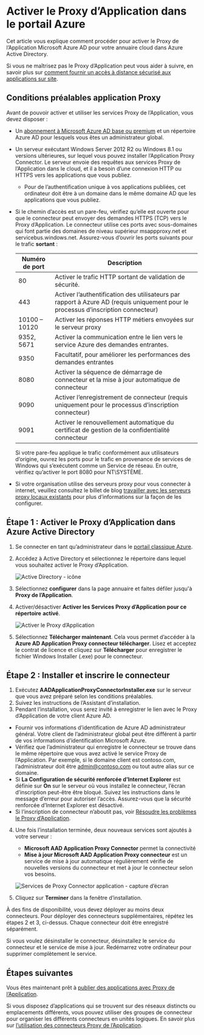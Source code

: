 <properties
    pageTitle="Activer le Proxy d’Application Azure AD | Microsoft Azure"
    description="Activer le Proxy d’Application dans le portail classique Azure et installer les connecteurs pour le serveur proxy inverse."
    services="active-directory"
    documentationCenter=""
    authors="kgremban"
    manager="femila"
    editor=""/>

<tags
    ms.service="active-directory"
    ms.workload="identity"
    ms.tgt_pltfrm="na"
    ms.devlang="na"
    ms.topic="get-started-article"
    ms.date="07/19/2016"
    ms.author="kgremban"/>

# <a name="enable-application-proxy-in-the-azure-portal"></a>Activer le Proxy d’Application dans le portail Azure

Cet article vous explique comment procéder pour activer le Proxy de l’Application Microsoft Azure AD pour votre annuaire cloud dans Azure Active Directory.

Si vous ne maîtrisez pas le Proxy d’Application peut vous aider à suivre, en savoir plus sur [comment fournir un accès à distance sécurisé aux applications sur site](active-directory-application-proxy-get-started.md).

## <a name="application-proxy-prerequisites"></a>Conditions préalables application Proxy
Avant de pouvoir activer et utiliser les services Proxy de l’Application, vous devez disposer :

- Un [abonnement à Microsoft Azure AD base ou premium](active-directory-editions.md) et un répertoire Azure AD pour lesquels vous êtes un administrateur global.
- Un serveur exécutant Windows Server 2012 R2 ou Windows 8.1 ou versions ultérieures, sur lequel vous pouvez installer l’Application Proxy Connector. Le serveur envoie des requêtes aux services Proxy de l’Application dans le cloud, et il a besoin d’une connexion HTTP ou HTTPS vers les applications que vous publiez.

    - Pour de l’authentification unique à vos applications publiées, cet ordinateur doit être à un domaine dans le même domaine AD que les applications que vous publiez.

- Si le chemin d’accès est un pare-feu, vérifiez qu’elle est ouverte pour que le connecteur peut envoyer des demandes HTTPS (TCP) vers le Proxy d’Application. Le connecteur utilise ces ports avec sous-domaines qui font partie des domaines de niveau supérieur msappproxy.net et servicebus.windows.net. Assurez-vous d’ouvrir les ports suivants pour le trafic **sortant** :

  	| Numéro de port | Description |
  	| --- | --- |
  	| 80 | Activer le trafic HTTP sortant de validation de sécurité. |
  	| 443 | Activer l’authentification des utilisateurs par rapport à Azure AD (requis uniquement pour le processus d’inscription connecteur) |
  	| 10100 – 10120 | Activer les réponses HTTP métiers envoyées sur le serveur proxy |
  	| 9352, 5671 | Activer la communication entre le lien vers le service Azure des demandes entrantes. |
  	| 9350 | Facultatif, pour améliorer les performances des demandes entrantes |
  	| 8080 | Activer la séquence de démarrage de connecteur et la mise à jour automatique de connecteur |
  	| 9090 | Activer l’enregistrement de connecteur (requis uniquement pour le processus d’inscription connecteur) |
  	| 9091 | Activer le renouvellement automatique du certificat de gestion de la confidentialité connecteur |

    Si votre pare-feu applique le trafic conformément aux utilisateurs d’origine, ouvrez les ports pour le trafic en provenance de services de Windows qui s’exécutent comme un Service de réseau. En outre, vérifiez qu’activer le port 8080 pour NT\SYSTÈME.

- Si votre organisation utilise des serveurs proxy pour vous connecter à internet, veuillez consultez le billet de blog [travailler avec les serveurs proxy locaux existants](https://blogs.technet.microsoft.com/applicationproxyblog/2016/03/07/working-with-existing-on-prem-proxy-servers-configuration-considerations-for-your-connectors/) pour plus d’informations sur la façon de les configurer.

## <a name="step-1-enable-application-proxy-in-azure-ad"></a>Étape 1 : Activer le Proxy d’Application dans Azure Active Directory
1. Se connecter en tant qu’administrateur dans le [portail classique Azure](https://manage.windowsazure.com/).
2. Accédez à Active Directory et sélectionnez le répertoire dans lequel vous souhaitez activer le Proxy d’Application.

    ![Active Directory - icône](./media/active-directory-application-proxy-enable/ad_icon.png)

3. Sélectionnez **configurer** dans la page annuaire et faites défiler jusqu'à **Proxy de l’Application**.
4. Activer/désactiver **Activer les Services Proxy d’Application pour ce répertoire** **activé**.

    ![Activer le Proxy d’Application](./media/active-directory-application-proxy-enable/app_proxy_enable.png)

5. Sélectionnez **Télécharger maintenant**. Cela vous permet d’accéder à la **Azure AD Application Proxy connecteur télécharger**. Lisez et acceptez le contrat de licence et cliquez sur **Télécharger** pour enregistrer le fichier Windows Installer (.exe) pour le connecteur.

## <a name="step-2-install-and-register-the-connector"></a>Étape 2 : Installer et inscrire le connecteur
1. Exécutez **AADApplicationProxyConnectorInstaller.exe** sur le serveur que vous avez préparé selon les conditions préalables.
2. Suivez les instructions de l’Assistant d’installation.
3. Pendant l’installation, vous serez invité à enregistrer le lien avec le Proxy d’Application de votre client Azure AD.

  - Fournir vos informations d’identification de Azure AD administrateur général. Votre client de l’administrateur global peut être différent à partir de vos informations d’identification Microsoft Azure.
  - Vérifiez que l’administrateur qui enregistre le connecteur se trouve dans le même répertoire que vous avez activé le service Proxy de l’Application. Par exemple, si le domaine client est contoso.com, l’administrateur doit être admin@contoso.com ou tout autre alias sur ce domaine.
  - Si **La Configuration de sécurité renforcée d’Internet Explorer** est définie sur **On** sur le serveur où vous installez le connecteur, l’écran d’inscription peut-être être bloqué. Suivez les instructions dans le message d’erreur pour autoriser l’accès. Assurez-vous que la sécurité renforcée d’Internet Explorer est désactivé.
  - Si l’inscription de connecteur n’aboutit pas, voir [Résoudre les problèmes le Proxy d’Application](active-directory-application-proxy-troubleshoot.md).  

4. Une fois l’installation terminée, deux nouveaux services sont ajoutés à votre serveur :

    - **Microsoft AAD Application Proxy Connector** permet la connectivité
    - **Mise à jour Microsoft AAD Application Proxy connecteur** est un service de mise à jour automatique régulièrement vérifie de nouvelles versions du connecteur et met à jour le connecteur selon vos besoins.

    ![Services de Proxy Connector application - capture d’écran](./media/active-directory-application-proxy-enable/app_proxy_services.png)

5. Cliquez sur **Terminer** dans la fenêtre d’installation.

À des fins de disponibilité, vous devez déployer au moins deux connecteurs. Pour déployer des connecteurs supplémentaires, répétez les étapes 2 et 3, ci-dessus. Chaque connecteur doit être enregistré séparément.

Si vous voulez désinstaller le connecteur, désinstallez le service du connecteur et le service de mise à jour. Redémarrez votre ordinateur pour supprimer complètement le service.


## <a name="next-steps"></a>Étapes suivantes

Vous êtes maintenant prêt à [publier des applications avec Proxy de l’Application](active-directory-application-proxy-publish.md).

Si vous disposez d’applications qui se trouvent sur des réseaux distincts ou emplacements différents, vous pouvez utiliser des groupes de connecteur pour organiser les différents connecteurs en unités logiques. En savoir plus sur [l’utilisation des connecteurs Proxy de l’Application](active-directory-application-proxy-connectors.md).
